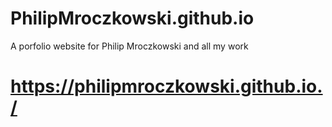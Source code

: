 # PhilipMroczkowski.github.io

A porfolio website for Philip Mroczkowski and all my work
# https://philipmroczkowski.github.io./
